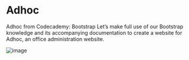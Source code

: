 # Adhoc
Adhoc from Codecademy: Bootstrap
Let’s make full use of our Bootstrap knowledge and its accompanying documentation to create a website for Adhoc, an office administration website.


![image](https://user-images.githubusercontent.com/124717752/233392563-594a6c83-e485-47be-8554-a94756e23cd2.png)
